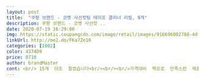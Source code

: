 ```yaml
---
layout: post 
title:  "쿠팡 브랜드 - 코멧 사선컷팅 테이프 클리너 리필, 9개" 
description: 쿠팡 브랜드 - 코멧 사선컷 ..
date: 2020-07-19 16:29:00 
img: https://static.coupangcdn.com/image/retail/images/916696002788-4dffadd6-131c-4ea0-bcee-74b67751944c.jpg 
linkUrl: http://me2.do/FKa7Ze10 
categories: [1002] 
color: 4374D9 
price: 8710 
author: brandMaster 
cont: <br/> 15개  아조  잘썼습니다<br/><br/><br/>가격대비  첵오로  만족스런  제품이에여<br/>가격이 전에 구매했을때보다 좀 오른거 같네요.<br/> 그래도 다른 제품보단 저렴합니다!! 15개가 있으니 든든합니다.<br/> 이젠 테이프 클리너 없으면 불안하네요 ㅋ 저는 은근히 깔끔한 성격이고 머리카락 같은거 못 보는 성격이라 보이는 족족 없애버려야 풀리기 때문에 보이는 대로 클리너로 붙여서 버리네요!!<br/>가끔  저렇게  주변이  지져분해지더라구여<br/>경우가  5개 쓴다치면  한 세네번?!!?<br/>곰곰 리필은 매우 얇고 잘뜯어지고 버릴때 쓰레기도 작아요<br/>곰곰 역시 찍찍이도 잘만드네요 대만족입니다<br/>구매가격;10930₩<br/>구매에 도움이 되셨길 바래요 !<br/>구매하면  되니까  이래저래  개이덕되겄습니다<br/>그냥 자연스럽게 떨어집니다 대박 편하네요!<br/>그래서 사이즈도 맞고 쿠팡에서 저렴하게 팔길래 구매해봤어요.<br/><br/>그럴때  빤낭빤낭  테입클리너  출바알ㄹㄹ<br/> 
---
```

 